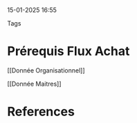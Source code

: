 15-01-2025 16:55

Tags 

# Prérequis Flux Achat

[[Donnée Organisationnel]]


[[Donnée Maitres]]
# References